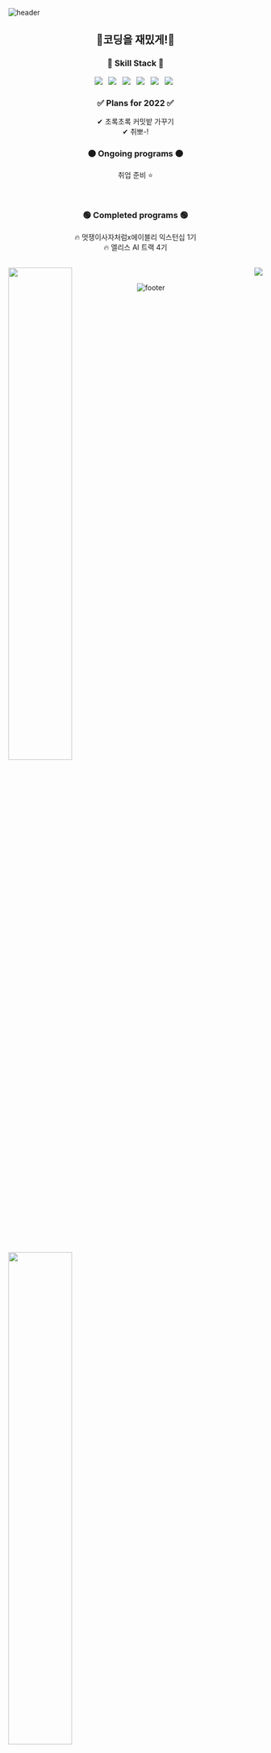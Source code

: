 ![header](https://capsule-render.vercel.app/api?type=wave&color=0:FFC2C7,30:B6E5D8,60:FBE5C8,100:8FDDE7&height=300&section=header&text=Hyes-y&fontSize=90&animation=twinkling)

<h2 align="center"> 🥕코딩을 재밌게!🥕 </h2>

<h3 align="center">🌱 Skill Stack 🌱</h3>

<p align="center">
<img src="https://img.shields.io/badge/Python-FFAEBC?style=flat-square&logo=Python&logoColor=white"/></a> &nbsp;
<img src="https://img.shields.io/badge/Javascript-A0E7E5?style=flat-square&logo=Javascript&logoColor=white"/></a> &nbsp;
<img src="https://img.shields.io/badge/HTML5-B4F8C8?style=flat-square&logo=HTML5&logoColor=white"/></a> &nbsp;
<img src="https://img.shields.io/badge/CSS3-FBE7C6?style=flat-square&logo=CSS3&logoColor=white"/></a> &nbsp;
<img src="https://img.shields.io/badge/Django-FFAEBC?style=flat-square&logo=Django&logoColor=white"/></a> &nbsp;
<img src="https://img.shields.io/badge/Mysql-D3B5E5?style=flat-square&logo=MySQL&logoColor=white"/></a> &nbsp;
</p>




<h3 align="center">✅ Plans for 2022 ✅</h3>
<p align="center">
✔ 초록초록 커밋밭 가꾸기 <br/>
✔ 취뽀-! <br/>
</p>

<h3 align="center">🟠 Ongoing programs 🟠</h3>

<p align="center">
취업 준비 ⭐
</p><br/>

<h3 align="center">🟢 Completed programs 🟢</h3>

<p align="center">
🔥 멋쟁이사자처럼x에이블리 익스턴십 1기<br/>
🔥 엘리스 AI 트랙 4기
</p><br/>

<a href="https://github.com/Hyes-y/github-readme-stats">
<img align='left' style="width:50%;" src="https://github-readme-stats.vercel.app/api?username=Hyes-y&theme=buefy&show_icons=true&hide=stars,issues,contribs"></a>
<img align='right' src="http://mazassumnida.wtf/api/v2/generate_badge?boj=gptjs7970"><br/>
<img align='left' style="width:50%;" src="https://github-readme-stats.vercel.app/api/top-langs/?username=Hyes-y&layout=compact&langs_count=4">




![footer](https://capsule-render.vercel.app/api?type=wave&color=0:FFC2C7,30:B6E5D8,60:FBE5C8,100:8FDDE7&height=300&section=footer)

<!--
**Hyes-y/Hyes-y** is a ✨ _special_ ✨ repository because its `README.md` (this file) appears on your GitHub profile.

Here are some ideas to get you started:

- 🔭 I’m currently working on ...
- 🌱 I’m currently learning ...
- 👯 I’m looking to collaborate on ...
- 🤔 I’m looking for help with ...
- 💬 Ask me about ...
- 📫 How to reach me: ...
- 😄 Pronouns: ...
- ⚡ Fun fact: ...
![Hyes-y's GitHub stats](https://github-readme-stats.vercel.app/api?username=Hyes-y&theme=buefy&show_icons=true&hide=stars,issues,contribs) 
[![Top Langs](https://github-readme-stats.vercel.app/api/top-langs/?username=Hyes-y&layout=compact&langs_count=4)](https://github.com/Hyes-y/github-readme-stats)
-->
